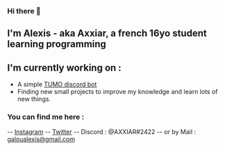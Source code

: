 ### Hi there 👋
## I'm Alexis - aka Axxiar, a french 16yo student learning programming

## I'm currently working on :
- A simple [TUMO discord bot]('https://github.com/Hypermario/TUMO-bot')
- Finding new small projects to improve my knowledge and learn lots of new things.

### You can find me here :
-- [Instagram](https://www.instagram.com/axxi4r/)
-- [Twitter](https://twitter.com/Axxi4R)
-- Discord : @AXXIAR#2422
-- or by Mail : galoualexis@gmail.com

